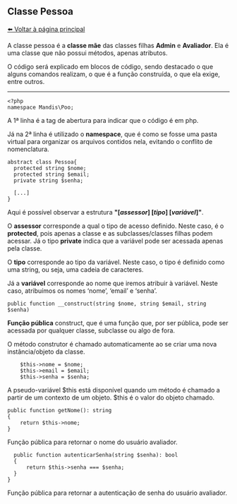 ## Classe Pessoa
[⬅️ Voltar à página principal](../README.md)

A classe pessoa é a **classe mãe** das classes filhas **Admin** e **Avaliador**. Ela é uma classe que não possui métodos, apenas atributos.

O código será explicado em blocos de código, sendo destacado o que alguns comandos realizam, o que é a função construída, o que ela exige, entre outros.

---
    <?php
    namespace Mandis\Poo;
    
A 1ª linha é a tag de abertura para indicar que o código é em php.

Já na 2ª linha é utilizado o **namespace**, que é como se fosse uma pasta virtual para organizar os arquivos contidos nela, evitando o conflito de nomenclatura.

    abstract class Pessoa{
      protected string $nome;
      protected string $email;
      private string $senha;

      [...]
    }
    
Aqui é possível observar a estrutura **"[*assessor*] [*tipo*] [*variável*]"**.

O **assessor** corresponde a qual o tipo de acesso definido. Neste caso, é o **protected**, pois apenas a classe e as subclasses/classes filhas podem acessar. Já o tipo **private** indica que a variável pode ser acessada apenas pela classe.

O **tipo** corresponde ao tipo da variável. Neste caso, o tipo é definido como uma string, ou seja, uma cadeia de caracteres.

Já a **variável** corresponde ao nome que iremos atribuir à variável. Neste caso, atribuímos os nomes ‘nome’, ‘email’ e ‘senha’.

    public function __construct(string $nome, string $email, string $senha)
    
**Função pública** construct, que é uma função que, por ser pública, pode ser acessada por qualquer classe, subclasse ou algo de fora.

O método construtor é chamado automaticamente ao se criar uma nova instância/objeto da classe.

        $this->nome = $nome;
        $this->email = $email;
        $this->senha = $senha;

A pseudo-variável $this está disponível quando um método é chamado a partir de um contexto de um objeto. $this é o valor do objeto chamado.

    public function getNome(): string
    {
        return $this->nome;
    }
    
Função pública para retornar o nome do usuário avaliador.

      public function autenticarSenha(string $senha): bool
      {
          return $this->senha === $senha;
      }
    }

Função pública para retornar a autenticação de senha do usuário avaliador.


